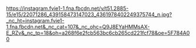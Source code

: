 https://instagram.fvie1-1.fna.fbcdn.net/v/t51.2885-15/e15/22071286_439158473147023_4361978402249375744_n.jpg?_nc_ht=instagram.fvie1-1.fna.fbcdn.net&_nc_cat=107&_nc_ohc=Q9J8EYaHMMsAX-E_RZv&_nc_tp=18&oh=a268f6e2fcb563bc6cb265cd221fcf78&oe=5F784A00
